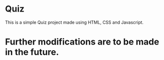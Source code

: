 # Quiz

This is a simple Quiz project made using HTML, CSS and Javascript.

# Further modifications are to be made in the future.
